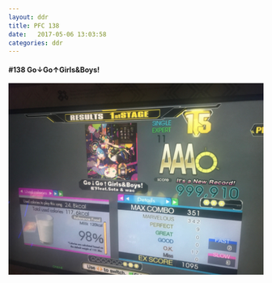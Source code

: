 ```yaml
---
layout: ddr
title: PFC 138
date:   2017-05-06 13:03:58
categories: ddr
---
```


#### **#138** Go↓Go↑Girls&Boys!
![](/images/pfc/138_Go↓Go↑Girls&Boys!.jpg)
